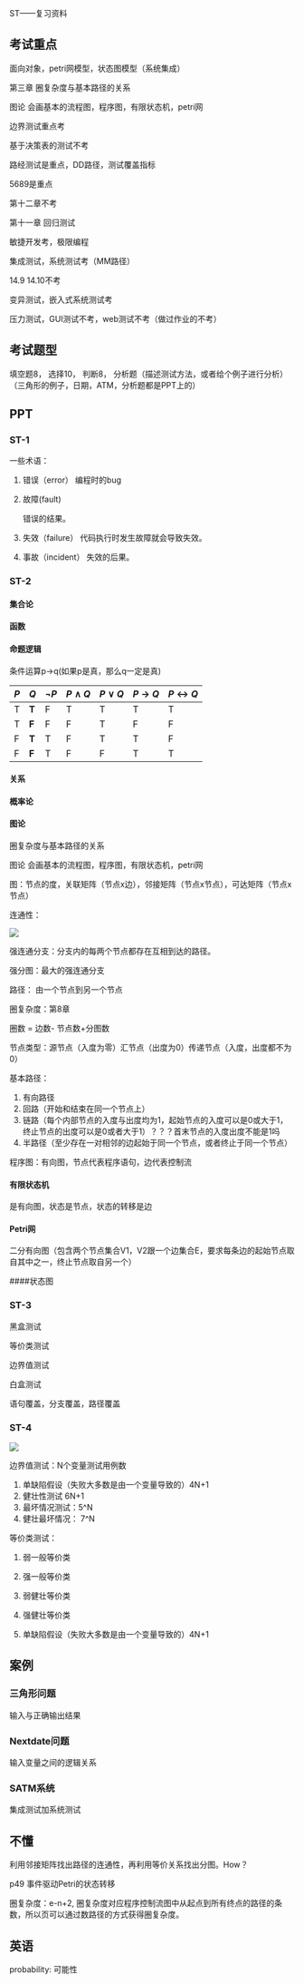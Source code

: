 ST——复习资料

## 考试重点

面向对象，petri网模型，状态图模型（系统集成）

第三章  圈复杂度与基本路径的关系

图论 会画基本的流程图，程序图，有限状态机，petri网

边界测试重点考

基于决策表的测试不考

路经测试是重点，DD路径，测试覆盖指标

5689是重点

第十二章不考

第十一章 回归测试

敏捷开发考，极限编程

集成测试，系统测试考（MM路径）

14.9 14.10不考

变异测试，嵌入式系统测试考

压力测试，GUI测试不考，web测试不考（做过作业的不考）



## 考试题型

填空题8， 选择10， 判断8， 分析题（描述测试方法，或者给个例子进行分析）（三角形的例子，日期，ATM，分析题都是PPT上的）

## PPT

### ST-1

一些术语：

1. 错误（error）
   编程时的bug

2. 故障(fault)

   错误的结果。

3. 失效（failure）
   代码执行时发生故障就会导致失效。

4. 事故（incident）
   失效的后果。

### ST-2

#### 集合论

#### 函数

#### 命题逻辑

条件运算p->q(如果p是真，那么q一定是真)

| *P*  | *Q*   | ¬*P* | *P* ∧ *Q* | *P* ∨ *Q* | *P* → *Q* | *P* ↔ *Q* |
| ---- | ----- | ---- | --------- | --------- | --------- | --------- |
| T    | **T** | F    | T         | T         | T         | T         |
| T    | **F** | F    | F         | T         | F         | F         |
| F    | **T** | T    | F         | T         | T         | F         |
| F    | **F** | T    | F         | F         | T         | T         |

#### 关系

#### 概率论

#### 图论

圈复杂度与基本路径的关系

图论 会画基本的流程图，程序图，有限状态机，petri网

图：节点的度，关联矩阵（节点x边），邻接矩阵（节点x节点），可达矩阵（节点x节点）

连通性：

![](pics\0001.JPG)

强连通分支：分支内的每两个节点都存在互相到达的路径。

强分图：最大的强连通分支

路径： 由一个节点到另一个节点

圈复杂度：第8章

圈数 = 边数- 节点数+分图数

节点类型：源节点（入度为零）汇节点（出度为0）传递节点（入度，出度都不为0）

基本路径：

1. 有向路径
2. 回路（开始和结束在同一个节点上）
3. 链路（每个内部节点的入度与出度均为1，起始节点的入度可以是0或大于1，终止节点的出度可以是0或者大于1）？？？首末节点的入度出度不能是1吗
4. 半路径（至少存在一对相邻的边起始于同一个节点，或者终止于同一个节点）

程序图：有向图，节点代表程序语句，边代表控制流

#### 有限状态机

是有向图，状态是节点，状态的转移是边

#### Petri网

二分有向图（包含两个节点集合V1，V2跟一个边集合E，要求每条边的起始节点取自其中之一，终止节点取自另一个）

####状态图

### ST-3

黑盒测试

等价类测试

边界值测试

白盒测试

语句覆盖，分支覆盖，路径覆盖

### ST-4

![](pics\0002.JPG)



边界值测试：N个变量测试用例数

1. 单缺陷假设（失败大多数是由一个变量导致的）4N+1
2. 健壮性测试  6N+1 
3. 最坏情况测试：5^N
4. 健壮最坏情况： 7^N

等价类测试：

1. 弱一般等价类
2. 强一般等价类
3. 弱健壮等价类
4. 强健壮等价类


1. 单缺陷假设（失败大多数是由一个变量导致的）4N+1

## 案例

### 三角形问题

输入与正确输出结果

### Nextdate问题

输入变量之间的逻辑关系

### SATM系统

集成测试加系统测试

## 不懂

利用邻接矩阵找出路径的连通性，再利用等价关系找出分图。How？

p49 事件驱动Petri的状态转移

圈复杂度：e-n+2, 圈复杂度对应程序控制流图中从起点到所有终点的路径的条数，所以页可以通过数路径的方式获得圈复杂度。

## 英语

probability: 可能性

